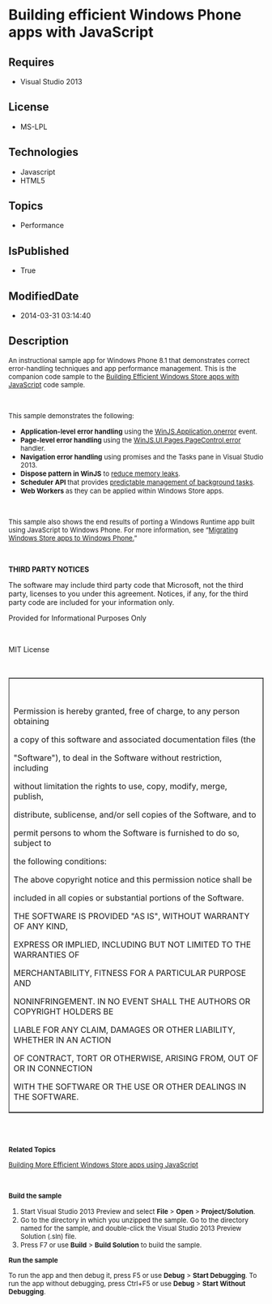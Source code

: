 # Building efficient Windows Phone apps with JavaScript
## Requires
* Visual Studio 2013
## License
* MS-LPL
## Technologies
* Javascript
* HTML5
## Topics
* Performance
## IsPublished
* True
## ModifiedDate
* 2014-03-31 03:14:40
## Description

<p><span style="font-size:small">An instructional sample app for Windows Phone 8.1 that demonstrates correct error-handling techniques and app performance management. This is the companion code sample to the
<a href="http://code.msdn.microsoft.com/windowsapps/Building-efficient-Windows-58ed99e4">
Building Efficient Windows Store apps with JavaScript</a> code sample. </span></p>
<p>&nbsp;</p>
<p><span style="font-size:small">This sample demonstrates the following:</span></p>
<ul>
<li><span style="font-size:small"><strong>Application-level error handling</strong> using the
<a href="http://msdn.microsoft.com/en-us/library/windows/apps/Hh974768.aspx">WinJS.Application.onerror</a> event.
</span></li><li><span style="font-size:small"><strong>Page-level error handling </strong>using the
<a href="http://msdn.microsoft.com/en-us/library/windows/apps/hh770585.aspx">WinJS.UI.Pages.PageControl.error</a> handler.
</span></li><li><span style="font-size:small"><strong>Navigation error handling</strong> using promises and the Tasks pane in Visual Studio 2013.
</span></li><li><span style="font-size:small"><strong>Dispose pattern in WinJS</strong> to <a href="http://msdn.microsoft.com/en-us/library/windows/apps/dn439318.aspx">
reduce memory leaks</a>.<strong>&nbsp;</strong></span> </li><li><span style="font-size:small"><strong>Scheduler API </strong>that provides <a href="http://msdn.microsoft.com/en-us/library/windows/apps/dn465795.aspx">
predictable management of background tasks</a>.<strong>&nbsp;</strong></span> </li><li><span style="font-size:small"><strong>Web Workers </strong>as they can be applied within Windows Store apps.<strong>&nbsp;</strong></span>
</li></ul>
<p>&nbsp;</p>
<p><span style="font-size:small">This sample also shows the end results of porting a Windows Runtime app built using JavaScript to Windows Phone. For more information, see &ldquo;<a href="http://msdn.microsoft.com/en-us/library/windows/apps/dn596093.aspx">Migrating
 Windows Store apps to Windows Phone.</a>&rdquo;</span></p>
<p><strong>&nbsp;</strong></p>
<p><strong>THIRD PARTY NOTICES </strong></p>
<p>The software may include third party code that Microsoft, not the third party, licenses to you under this agreement. Notices, if any, for the third party code are included for your information only.</p>
<p>Provided for Informational Purposes Only</p>
<p>&nbsp;</p>
<p>MIT License</p>
<p>&nbsp;</p>
<table border="1" cellspacing="0" cellpadding="0">
<tbody>
<tr>
<td width="485" valign="top">
<p>&nbsp;</p>
<p>Permission is hereby granted, free of charge, to any person obtaining</p>
<p>a copy of this software and associated documentation files (the</p>
<p>&quot;Software&quot;), to deal in the Software without restriction, including</p>
<p>without limitation the rights to use, copy, modify, merge, publish,</p>
<p>distribute, sublicense, and/or sell copies of the Software, and to</p>
<p>permit persons to whom the Software is furnished to do so, subject to</p>
<p>the following conditions:</p>
<p>The above copyright notice and this permission notice shall be</p>
<p>included in all copies or substantial portions of the Software.</p>
<p>THE SOFTWARE IS PROVIDED &quot;AS IS&quot;, WITHOUT WARRANTY OF ANY KIND,</p>
<p>EXPRESS OR IMPLIED, INCLUDING BUT NOT LIMITED TO THE WARRANTIES OF</p>
<p>MERCHANTABILITY, FITNESS FOR A PARTICULAR PURPOSE AND</p>
<p>NONINFRINGEMENT. IN NO EVENT SHALL THE AUTHORS OR COPYRIGHT HOLDERS BE</p>
<p>LIABLE FOR ANY CLAIM, DAMAGES OR OTHER LIABILITY, WHETHER IN AN ACTION</p>
<p>OF CONTRACT, TORT OR OTHERWISE, ARISING FROM, OUT OF OR IN CONNECTION</p>
<p>WITH THE SOFTWARE OR THE USE OR OTHER DEALINGS IN THE SOFTWARE.</p>
</td>
</tr>
</tbody>
</table>
<p>&nbsp;</p>
<p><strong><br>
</strong><span style="font-size:small"><strong>Related Topics</strong></span></p>
<p><span style="font-size:small"><a href="http://msdn.microsoft.com/en-us/magazine/default.aspx">Building More Efficient Windows Store apps using JavaScript</a></span></p>
<p>&nbsp;</p>
<p><span style="font-size:small"><strong>Build the sample</strong></span></p>
<ol>
<li><span style="font-size:small">Start Visual Studio 2013 Preview and select <strong>
File</strong> &gt; <strong>Open</strong> &gt; <strong>Project/Solution</strong>. </span>
</li><li><span style="font-size:small">Go to the directory in which you unzipped the sample. Go to the directory named for the sample, and double-click the Visual Studio 2013 Preview Solution (.sln) file.
</span></li><li><span style="font-size:small">Press F7 or use <strong>Build</strong> &gt; <strong>
Build Solution</strong> to build the sample. </span></li></ol>
<p><span style="font-size:small"><strong>Run the sample</strong></span></p>
<p><span style="font-size:small">To run the app and then debug it, press F5 or use
<strong>Debug</strong> &gt; <strong>Start Debugging</strong>. To run the app without debugging, press Ctrl&#43;F5 or use
<strong>Debug</strong> &gt; <strong>Start Without Debugging</strong>.&nbsp;</span></p>
